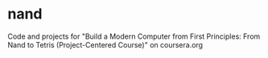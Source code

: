# nand
Code and projects for "Build a Modern Computer from First Principles: From Nand to Tetris (Project-Centered Course)" on coursera.org
